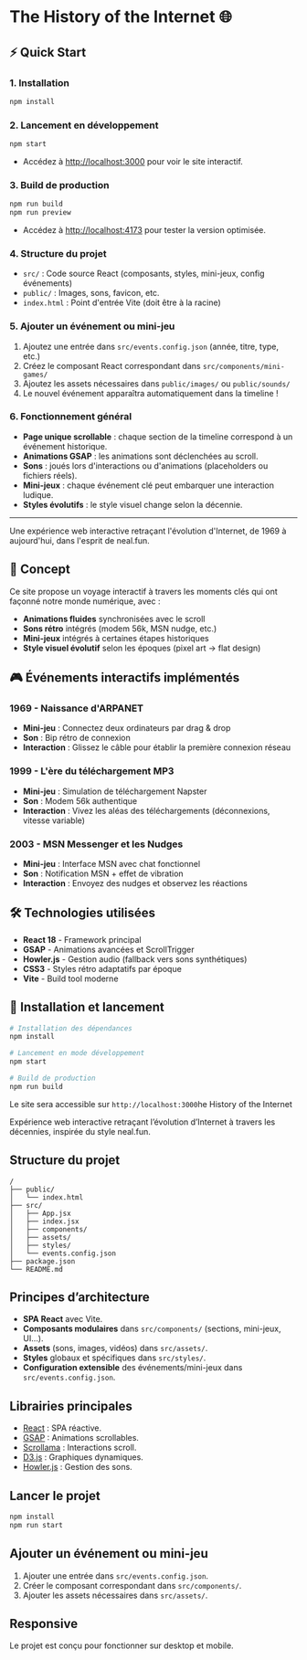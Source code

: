 # The History of the Internet 🌐

## ⚡️ Quick Start

### 1. Installation

```bash
npm install
```

### 2. Lancement en développement

```bash
npm start
```

- Accédez à [http://localhost:3000](http://localhost:3000) pour voir le site interactif.

### 3. Build de production

```bash
npm run build
npm run preview
```

- Accédez à [http://localhost:4173](http://localhost:4173) pour tester la version optimisée.

### 4. Structure du projet

- `src/` : Code source React (composants, styles, mini-jeux, config événements)
- `public/` : Images, sons, favicon, etc.
- `index.html` : Point d'entrée Vite (doit être à la racine)

### 5. Ajouter un événement ou mini-jeu

1. Ajoutez une entrée dans `src/events.config.json` (année, titre, type, etc.)
2. Créez le composant React correspondant dans `src/components/mini-games/`
3. Ajoutez les assets nécessaires dans `public/images/` ou `public/sounds/`
4. Le nouvel événement apparaîtra automatiquement dans la timeline !

### 6. Fonctionnement général

- **Page unique scrollable** : chaque section de la timeline correspond à un événement historique.
- **Animations GSAP** : les animations sont déclenchées au scroll.
- **Sons** : joués lors d'interactions ou d'animations (placeholders ou fichiers réels).
- **Mini-jeux** : chaque événement clé peut embarquer une interaction ludique.
- **Styles évolutifs** : le style visuel change selon la décennie.

---

Une expérience web interactive retraçant l'évolution d'Internet, de 1969 à aujourd'hui, dans l'esprit de neal.fun.

## 🎯 Concept

Ce site propose un voyage interactif à travers les moments clés qui ont façonné notre monde numérique, avec :

- **Animations fluides** synchronisées avec le scroll
- **Sons rétro** intégrés (modem 56k, MSN nudge, etc.)
- **Mini-jeux** intégrés à certaines étapes historiques
- **Style visuel évolutif** selon les époques (pixel art → flat design)

## 🎮 Événements interactifs implémentés

### 1969 - Naissance d'ARPANET
- **Mini-jeu** : Connectez deux ordinateurs par drag & drop
- **Son** : Bip rétro de connexion
- **Interaction** : Glissez le câble pour établir la première connexion réseau

### 1999 - L'ère du téléchargement MP3
- **Mini-jeu** : Simulation de téléchargement Napster
- **Son** : Modem 56k authentique
- **Interaction** : Vivez les aléas des téléchargements (déconnexions, vitesse variable)

### 2003 - MSN Messenger et les Nudges
- **Mini-jeu** : Interface MSN avec chat fonctionnel
- **Son** : Notification MSN + effet de vibration
- **Interaction** : Envoyez des nudges et observez les réactions

## 🛠 Technologies utilisées

- **React 18** - Framework principal
- **GSAP** - Animations avancées et ScrollTrigger
- **Howler.js** - Gestion audio (fallback vers sons synthétiques)
- **CSS3** - Styles rétro adaptatifs par époque
- **Vite** - Build tool moderne

## 🚀 Installation et lancement

```bash
# Installation des dépendances
npm install

# Lancement en mode développement
npm start

# Build de production
npm run build
```

Le site sera accessible sur `http://localhost:3000`he History of the Internet

Expérience web interactive retraçant l’évolution d’Internet à travers les décennies, inspirée du style neal.fun.

## Structure du projet

```
/
├── public/
│   └── index.html
├── src/
│   ├── App.jsx
│   ├── index.jsx
│   ├── components/
│   ├── assets/
│   ├── styles/
│   └── events.config.json
├── package.json
└── README.md
```

## Principes d’architecture

- **SPA React** avec Vite.
- **Composants modulaires** dans `src/components/` (sections, mini-jeux, UI…).
- **Assets** (sons, images, vidéos) dans `src/assets/`.
- **Styles** globaux et spécifiques dans `src/styles/`.
- **Configuration extensible** des événements/mini-jeux dans `src/events.config.json`.

## Librairies principales

- [React](https://react.dev/) : SPA réactive.
- [GSAP](https://greensock.com/gsap/) : Animations scrollables.
- [Scrollama](https://github.com/russellgoldenberg/scrollama) : Interactions scroll.
- [D3.js](https://d3js.org/) : Graphiques dynamiques.
- [Howler.js](https://howlerjs.com/) : Gestion des sons.

## Lancer le projet

```bash
npm install
npm run start
```

## Ajouter un événement ou mini-jeu

1. Ajouter une entrée dans `src/events.config.json`.
2. Créer le composant correspondant dans `src/components/`.
3. Ajouter les assets nécessaires dans `src/assets/`.

## Responsive

Le projet est conçu pour fonctionner sur desktop et mobile.
